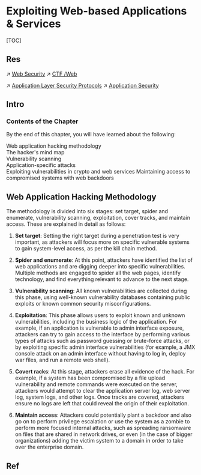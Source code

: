 # Exploiting Web-based Applications & Services

[TOC]



## Res
↗ [Web Security](../../../Web%20Security.md)
↗ [CTF /Web](../../../../../🏰%20Cybersecurity%20Basics%20&%20InfoSec/CTF%20&%20AWD/Web/Web.md)

↗ [Application Layer Security Protocols](../../../../../Network%20Security/🏇%20Network%20Security%20Basics%20&%20Protocols/📱%20Application%20Layer%20Security%20Protocols/Application%20Layer%20Security%20Protocols.md)
↗ [Application Security](../../../../Application%20Security.md)



## Intro

### Contents of the Chapter
By the end of this chapter, you will have learned about the following:

Web application hacking methodology  
The hacker's mind map  
Vulnerability scanning  
Application-specific attacks  
Exploiting vulnerabilities in crypto and web services Maintaining access to compromised systems with web backdoors



## Web Application Hacking Methodology
The methodology is divided into six stages: set target, spider and enumerate, vulnerability scanning, exploitation, cover tracks, and maintain access. These are explained in detail as follows:

1. **Set target**: Setting the right target during a penetration test is very important, as attackers will focus more on specific vulnerable systems to gain system-level access, as per the kill chain method.

2. **Spider and enumerate**: At this point, attackers have identified the list of web applications and are digging deeper into specific vulnerabilities. Multiple methods are engaged to spider all the web pages, identify technology, and find everything relevant to advance to the next stage.

3. **Vulnerability scanning**: All known vulnerabilities are collected during this phase, using well-known vulnerability databases containing public exploits or known common security misconfigurations.

4. **Exploitation**: This phase allows users to exploit known and unknown vulnerabilities, including the business logic of the application. For example, if an application is vulnerable to admin interface exposure, attackers can try to gain access to the interface by performing various types of attacks such as password guessing or brute-force attacks, or by exploiting specific admin interface vulnerabilities (for example, a JMX console attack on an admin interface without having to log in, deploy war files, and run a remote web shell).

5. **Covert racks**: At this stage, attackers erase all evidence of the hack. For example, if a system has been compromised by a file upload vulnerability and remote commands were executed on the server, attackers would attempt to clear the application server log, web server log, system logs, and other logs. Once tracks are covered, attackers ensure no logs are left that could reveal the origin of their exploitation.

6. **Maintain access**: Attackers could potentially plant a backdoor and also go on to perform privilege escalation or use the system as a zombie to perform more focused internal attacks, such as spreading ransomware on files that are shared in network drives, or even (in the case of bigger organizations) adding the victim system to a domain in order to take over the enterprise domain.



## Ref

